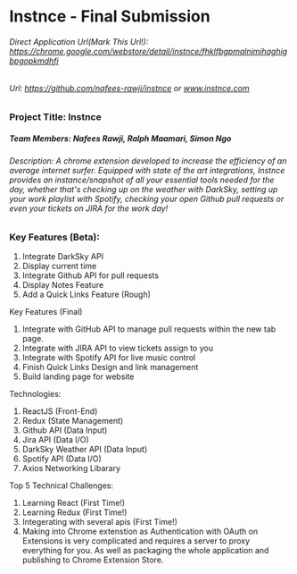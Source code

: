 # Instnce - Final Submission

###### Direct Application Url(Mark This Url!): https://chrome.google.com/webstore/detail/instnce/fhklfbgpmalnjmihaghigbpgopkmdhfi
###### Url: https://github.com/nafees-rawji/instnce  or  www.instnce.com

### Project Title: Instnce

##### Team Members: Nafees Rawji, Ralph Maamari, Simon Ngo

###### Description: A chrome extension developed to increase the efficiency of an average internet surfer. Equipped with state of the art integrations, Instnce provides an instance/snapshot of all your essential tools needed for the day, whether that's checking up on the weather with DarkSky, setting up your work playlist with Spotify, checking your open Github pull requests or even your tickets on JIRA for the work day!

### Key Features (Beta):
1. Integrate DarkSky API
2. Display current time
3. Integrate Github API for pull requests
4. Display Notes Feature
5. Add a Quick Links Feature (Rough)

Key Features (Final)
1. Integrate with GitHub API to manage pull requests within the new tab page.
2. Integrate with JIRA API to view tickets assign to you
3. Integrate with Spotify API for live music control
4. Finish Quick Links Design and link management
5. Build landing page for website


Technologies:
1. ReactJS (Front-End)
2. Redux (State Management)
3. Github API (Data Input)
4. Jira API (Data I/O)
5. DarkSky Weather API (Data Input)
6. Spotify API (Data I/O)
7. Axios Networking Libarary

Top 5 Technical Challenges:
1. Learning React (First Time!)
2. Learning Redux (First Time!)
3. Integerating with several apis (First Time!)
5. Making into Chrome extenstion as Authentication with OAuth on Extensions is very complicated and requires a server to proxy everything for you. As well as packaging the whole application and publishing to Chrome Extension Store.
